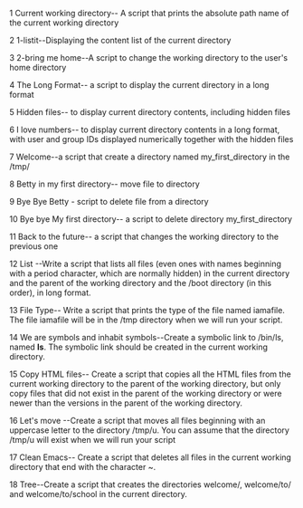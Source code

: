 1 Current working directory-- A script that prints the absolute path name of the current working directory

2 1-listit--Displaying the content list of the current directory

3 2-bring me home--A script to change the working directory to the user's home directory

4 The Long Format-- a script to display the current directory in a long format

5 Hidden files-- to display current directory contents, including hidden files

6 I love numbers-- to display current directory contents in a long format, with user and group IDs displayed numerically together with the hidden files

7 Welcome--a script that create a directory named my_first_directory in the /tmp/

8 Betty in my first directory-- move file to directory

9 Bye Bye Betty - script to delete file from a directory

10 Bye bye My first directory-- a script to delete directory my_first_directory

11 Back to the future-- a script that changes the working directory to the previous one

12 List --Write a script that lists all files (even ones with names beginning with a period character, which are normally hidden) in the current directory and the parent of the working directory and the /boot directory (in this order), in long format.

13 File Type-- Write a script that prints the type of the file named iamafile. The file iamafile will be in the /tmp directory when we will run your script.

14 We are symbols and inhabit symbols--Create a symbolic link to /bin/ls, named __ls__. The symbolic link should be created in the current working directory.

15 Copy HTML files-- Create a script that copies all the HTML files from the current working directory to the parent of the working directory, but only copy files that did not exist in the parent of the working directory or were newer than the versions in the parent of the working directory.

16 Let's move --Create a script that moves all files beginning with an uppercase letter to the directory /tmp/u. You can assume that the directory /tmp/u will exist when we will run your script

17 Clean Emacs-- Create a script that deletes all files in the current working directory that end with the character ~.

18 Tree--Create a script that creates the directories welcome/, welcome/to/ and welcome/to/school in the current directory.

